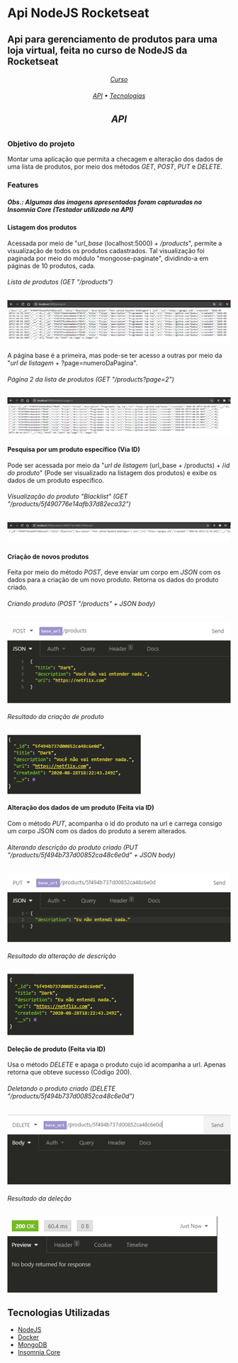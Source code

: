 # Api NodeJS Rocketseat

## Api para gerenciamento de produtos para uma loja virtual, feita no curso de NodeJS da Rocketseat
<h6 align="center"><a href="https://app.rocketseat.com.br/node/curso-node-js">Curso<a><h6>

<p align="center">
 <a href="#api">API</a> •
 <a href="#tecnologias">Tecnologias</a>
</p>

<span id="api"></span>

## API

### Objetivo do projeto

Montar uma aplicação que permita a checagem e alteração dos dados de uma lista de produtos, por meio dos métodos *GET*, *POST*, *PUT* e *DELETE*.

### Features
##### Obs.: Algumas das imagens apresentadas foram capturadas no  _Insomnia Core_ (Testador utilizado na API)

#### Listagem dos produtos

Acessada por meio de "*url_base* (localhost:5000) + */products*", permite a visualização de todos os produtos cadastrados. Tal visualização foi paginada por meio do módulo "mongoose-paginate", dividindo-a em páginas de 10 produtos, cada.

###### Lista de produtos (GET "/products")
![](https://github.com/fpeduu/rocketseat-starter/blob/master/NodeJS/images/api.png)

A página base é a primeira, mas pode-se ter acesso a outras por meio da "*url de listagem* + ?page=numeroDaPagina".

###### Página 2 da lista de produtos (GET "/products?page=2")
![](https://github.com/fpeduu/rocketseat-starter/blob/master/NodeJS/images/apiPage2.png)

#### Pesquisa por um produto específico (Via ID)

Pode ser acessada por meio da "*url de listagem* (url_base + /products) + /*id do produto*" (Pode ser visualizado na listagem dos produtos) e exibe os dados de um produto específico.

###### Visualização do produto "Blacklist" (GET "/products/5f490776e14afb37d82eca32")
![](https://github.com/fpeduu/rocketseat-starter/blob/master/NodeJS/images/apiQuery.png)

#### Criação de novos produtos

Feita por meio do método *POST*, deve enviar um corpo em *JSON* com os dados para a criação de um novo produto. Retorna os dados do produto criado.

###### Criando produto (POST "/products" + JSON body)
![](https://github.com/fpeduu/rocketseat-starter/blob/master/NodeJS/images/apiCreatingProduct.png)

###### Resultado da criação de produto
![](https://github.com/fpeduu/rocketseat-starter/blob/master/NodeJS/images/apiCreatedProduct.png)

#### Alteração dos dados de um produto (Feita via ID)

Com o método *PUT*, acompanha o id do produto na url e carrega consigo um corpo JSON com os dados do produto a serem alterados.

###### Alterando descrição do produto criado (PUT "/products/5f494b737d00852ca48c6e0d" + JSON body)
![](https://github.com/fpeduu/rocketseat-starter/blob/master/NodeJS/images/apiChangingProductDescription.png)

###### Resultado da alteração de descrição
![](https://github.com/fpeduu/rocketseat-starter/blob/master/NodeJS/images/apiChangedProductDescription.png)

#### Deleção de produto (Feita via ID)

Usa o método *DELETE* e apaga o produto cujo id acompanha a url. Apenas retorna que obteve sucesso (Código 200).

###### Deletando o produto criado (DELETE "/products/5f494b737d00852ca48c6e0d")
![](https://github.com/fpeduu/rocketseat-starter/blob/master/NodeJS/images/apiDeletingProduct.png)

###### Resultado da deleção
![](https://github.com/fpeduu/rocketseat-starter/blob/master/NodeJS/images/apiDeletedProduct.png)

<span id="tecnologias"></span>

## Tecnologias Utilizadas

- [NodeJS](https://nodejs.org/)
- [Docker](https://www.docker.com/)
- [MongoDB](https://www.mongodb.com/)
- [Insomnia Core](https://insomnia.rest/)
